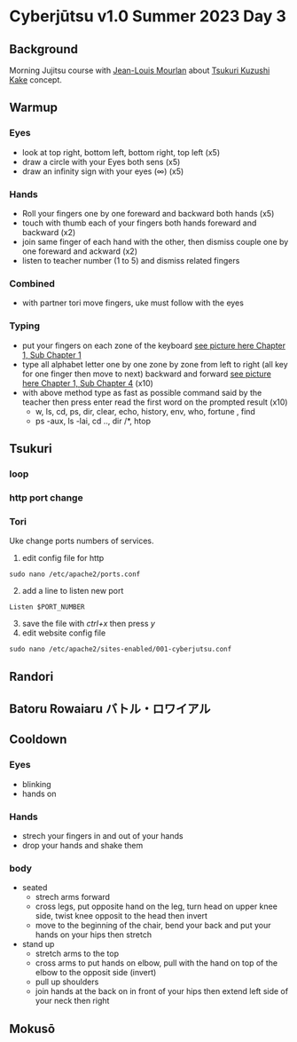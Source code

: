# Cyberjūtsu v1.0 Summer 2023 Day 3
## Background
Morning Jujitsu course with [Jean-Louis Mourlan](https://fr.linkedin.com/in/jean-louis-mourlan-30454986) about [Tsukuri Kuzushi Kake](../../glossary.md#tsukuri-kusushi-kake) concept.
## Warmup

### Eyes
* look at top right, bottom left, bottom right, top left (x5)
* draw a circle with your Eyes both sens (x5)
* draw an infinity sign with your eyes (∞) (x5)
### Hands
* Roll your fingers one by one foreward and backward both hands (x5)
* touch with thumb each of your fingers both hands foreward and backward (x2)
* join same finger of each hand with the other, then dismiss couple one by one foreward and ackward (x2)
* listen to teacher number (1 to 5) and dismiss related fingers
### Combined 
* with partner tori move fingers, uke must follow with the eyes

### Typing
* put your fingers on each zone of the keyboard [see picture here Chapter 1, Sub Chapter 1](https://www.wikihow.com/Type#Learning-to-Type)
* type all alphabet letter one by one zone by zone from left to right (all key for one finger then move to next) backward and forward [see picture here Chapter 1, Sub Chapter 4](https://www.wikihow.com/Type#Learning-to-Type) (x10)
* with above method type as fast as possible command said by the teacher then press enter read the first word on the prompted result (x10)
  * w, ls, cd, ps, dir, clear, echo, history, env, who, fortune , find 
  * ps -aux, ls -lai, cd .., dir /*, htop

## Tsukuri

### loop



### http port change
### Tori
Uke change ports numbers of services.

1. edit config file for http
```
sudo nano /etc/apache2/ports.conf
```
2. add a line to listen new port
```
Listen $PORT_NUMBER
```
3. save the file with *ctrl+x* then press *y*
4. edit website config file
```
sudo nano /etc/apache2/sites-enabled/001-cyberjutsu.conf
```

## Randori

## Batoru Rowaiaru バトル・ロワイアル

## Cooldown

### Eyes
* blinking
* hands on
### Hands
* strech your fingers in and out of your hands 
* drop your hands and shake them
### body
* seated
  * strech arms forward
  * cross legs, put opposite hand on the leg, turn head on upper knee side, twist knee opposit to the head then invert
  * move to the beginning of the chair, bend your back and put your hands on your hips then stretch
* stand up
  * stretch arms to the top
  * cross arms to put hands on elbow, pull with the hand on top of the elbow to the opposit side (invert)
  * pull up shoulders
  * join hands at the back on in front of your hips then extend left side of your neck then right
## Mokusō
